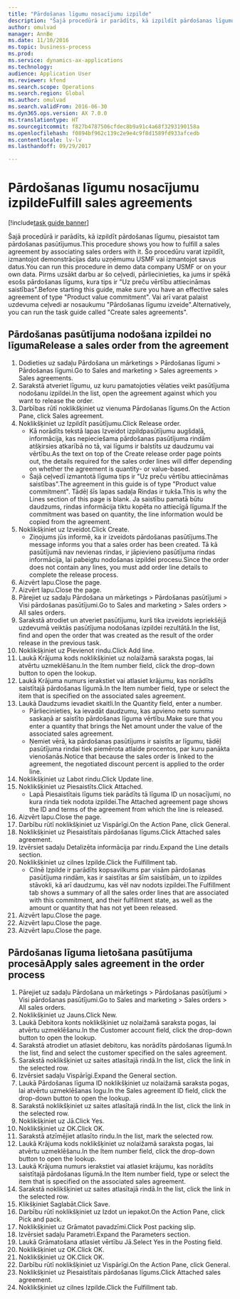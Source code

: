 ```yaml
--- 
title: "Pārdošanas līgumu nosacījumu izpilde"
description: "Šajā procedūrā ir parādīts, kā izpildīt pārdošanas līgumu, piesaistot tam pārdošanas pasūtījumus."
author: omulvad
manager: AnnBe
ms.date: 11/10/2016
ms.topic: business-process
ms.prod: 
ms.service: dynamics-ax-applications
ms.technology: 
audience: Application User
ms.reviewer: kfend
ms.search.scope: Operations
ms.search.region: Global
ms.author: omulvad
ms.search.validFrom: 2016-06-30
ms.dyn365.ops.version: AX 7.0.0
ms.translationtype: HT
ms.sourcegitcommit: f827b4787506cfdec8b9a91c4a68f3293190158a
ms.openlocfilehash: f0894bf962c139c2e9e4c9f8d1589fd933afcedb
ms.contentlocale: lv-lv
ms.lasthandoff: 09/29/2017

---
```

# <a name="fulfill-sales-agreements"></a><span data-ttu-id="e6e40-103">Pārdošanas līgumu nosacījumu izpilde</span><span class="sxs-lookup"><span data-stu-id="e6e40-103">Fulfill sales agreements</span></span>

[!include[task guide banner](../../includes/task-guide-banner.md)]

<span data-ttu-id="e6e40-104">Šajā procedūrā ir parādīts, kā izpildīt pārdošanas līgumu, piesaistot tam pārdošanas pasūtījumus.</span><span class="sxs-lookup"><span data-stu-id="e6e40-104">This procedure shows you how to fulfill a sales agreement by associating sales orders with it.</span></span> <span data-ttu-id="e6e40-105">Šo procedūru varat izpildīt, izmantojot demonstrācijas datu uzņēmumu USMF vai izmantojot savus datus.</span><span class="sxs-lookup"><span data-stu-id="e6e40-105">You can run this procedure in demo data company USMF or on your own data.</span></span> <span data-ttu-id="e6e40-106">Pirms uzsākt darbu ar šo ceļvedi, pārliecinieties, ka jums ir spēkā esošs pārdošanas līgums, kura tips ir "Uz preču vērtību attiecināmas saistības".</span><span class="sxs-lookup"><span data-stu-id="e6e40-106">Before starting this guide, make sure you have an effective sales agreement of type "Product value commitment".</span></span> <span data-ttu-id="e6e40-107">Vai arī varat palaist uzdevuma ceļvedi ar nosaukumu "Pārdošanas līgumu izveide".</span><span class="sxs-lookup"><span data-stu-id="e6e40-107">Alternatively, you can run the task guide called "Create sales agreements".</span></span>  




## <a name="release-a-sales-order-from-the-agreement"></a><span data-ttu-id="e6e40-108">Pārdošanas pasūtījuma nodošana izpildei no līguma</span><span class="sxs-lookup"><span data-stu-id="e6e40-108">Release a sales order from the agreement</span></span>
1. <span data-ttu-id="e6e40-109">Dodieties uz sadaļu Pārdošana un mārketings > Pārdošanas līgumi > Pārdošanas līgumi.</span><span class="sxs-lookup"><span data-stu-id="e6e40-109">Go to Sales and marketing > Sales agreements > Sales agreements.</span></span>
2. <span data-ttu-id="e6e40-110">Sarakstā atveriet līgumu, uz kuru pamatojoties vēlaties veikt pasūtījuma nodošanu izpildei.</span><span class="sxs-lookup"><span data-stu-id="e6e40-110">In the list, open the agreement against which you want to release the order.</span></span>
3. <span data-ttu-id="e6e40-111">Darbības rūtī noklikšķiniet uz vienuma Pārdošanas līgums.</span><span class="sxs-lookup"><span data-stu-id="e6e40-111">On the Action Pane, click Sales agreement.</span></span>
4. <span data-ttu-id="e6e40-112">Noklikšķiniet uz Izpildīt pasūtījumu.</span><span class="sxs-lookup"><span data-stu-id="e6e40-112">Click Release order.</span></span>
    * <span data-ttu-id="e6e40-113">Kā norādīts tekstā lapas Izveidot izpildpasūtījumu augšdaļā, informācija, kas nepieciešama pārdošanas pasūtījuma rindām atšķirsies atkarībā no tā, vai līgums ir balstīts uz daudzumu vai vērtību.</span><span class="sxs-lookup"><span data-stu-id="e6e40-113">As the text on top of the  Create release order page points out, the details required for the sales order lines will differ depending on whether the agreement is quantity- or value-based.</span></span>  
    * <span data-ttu-id="e6e40-114">Šajā ceļvedī izmantotā līguma tips ir "Uz preču vērtību attiecināmas saistības".</span><span class="sxs-lookup"><span data-stu-id="e6e40-114">The agreement in this guide is of type "Product value commitment".</span></span> <span data-ttu-id="e6e40-115">Tādēļ šīs lapas sadaļa Rindas ir tukša.</span><span class="sxs-lookup"><span data-stu-id="e6e40-115">This is why the Lines section of this page is blank.</span></span> <span data-ttu-id="e6e40-116">Ja saistību pamatā būtu daudzums, rindas informācija tiktu kopēta no attiecīgā līguma.</span><span class="sxs-lookup"><span data-stu-id="e6e40-116">If the commitment was based on quantity, the line information would be copied from the agreement.</span></span>  
5. <span data-ttu-id="e6e40-117">Noklikšķiniet uz Izveidot.</span><span class="sxs-lookup"><span data-stu-id="e6e40-117">Click Create.</span></span>
    * <span data-ttu-id="e6e40-118">Ziņojums jūs informē, ka ir izveidots pārdošanas pasūtījums.</span><span class="sxs-lookup"><span data-stu-id="e6e40-118">The message informs you that a sales order has been created.</span></span> <span data-ttu-id="e6e40-119">Tā kā pasūtījumā nav nevienas rindas, ir jāpievieno pasūtījuma rindas informācija, lai pabeigtu nodošanas izpildei procesu.</span><span class="sxs-lookup"><span data-stu-id="e6e40-119">Since the order does not contain any lines, you must add order line details to complete the release process.</span></span>   
6. <span data-ttu-id="e6e40-120">Aizvērt lapu.</span><span class="sxs-lookup"><span data-stu-id="e6e40-120">Close the page.</span></span>
7. <span data-ttu-id="e6e40-121">Aizvērt lapu.</span><span class="sxs-lookup"><span data-stu-id="e6e40-121">Close the page.</span></span>
8. <span data-ttu-id="e6e40-122">Pārejiet uz sadaļu Pārdošana un mārketings > Pārdošanas pasūtījumi > Visi pārdošanas pasūtījumi.</span><span class="sxs-lookup"><span data-stu-id="e6e40-122">Go to Sales and marketing > Sales orders > All sales orders.</span></span>
9. <span data-ttu-id="e6e40-123">Sarakstā atrodiet un atveriet pasūtījumu, kurš tika izveidots iepriekšējā uzdevumā veiktās pasūtījuma nodošanas izpildei rezultātā.</span><span class="sxs-lookup"><span data-stu-id="e6e40-123">In the list, find and open the order that was created as the result of the order release in the previous task.</span></span>
10. <span data-ttu-id="e6e40-124">Noklikšķiniet uz Pievienot rindu.</span><span class="sxs-lookup"><span data-stu-id="e6e40-124">Click Add line.</span></span>
11. <span data-ttu-id="e6e40-125">Laukā Krājuma kods noklikšķiniet uz nolaižamā saraksta pogas, lai atvērtu uzmeklēšanu.</span><span class="sxs-lookup"><span data-stu-id="e6e40-125">In the Item number field, click the drop-down button to open the lookup.</span></span>
12. <span data-ttu-id="e6e40-126">Laukā Krājuma numurs ierakstiet vai atlasiet krājumu, kas norādīts saistītajā pārdošanas līgumā.</span><span class="sxs-lookup"><span data-stu-id="e6e40-126">In the Item number field, type or select the item that is specified on the associated sales agreement.</span></span>
13. <span data-ttu-id="e6e40-127">Laukā Daudzums ievadiet skaitli.</span><span class="sxs-lookup"><span data-stu-id="e6e40-127">In the Quantity field, enter a number.</span></span>
    * <span data-ttu-id="e6e40-128">Pārliecinieties, ka ievadāt daudzumu, kas apvieno neto summu saskaņā ar saistīto pārdošanas līguma vērtību.</span><span class="sxs-lookup"><span data-stu-id="e6e40-128">Make sure that you enter a quantity that brings the Net amount under the value of the associated sales agreement.</span></span>  
    * <span data-ttu-id="e6e40-129">Ņemiet vērā, ka pārdošanas pasūtījums ir saistīts ar līgumu, tādēļ pasūtījuma rindai tiek piemērota atlaide procentos, par kuru panākta vienošanās.</span><span class="sxs-lookup"><span data-stu-id="e6e40-129">Notice that because the sales order is linked to the agreement, the negotiated discount percent is applied to the order line.</span></span>  
14. <span data-ttu-id="e6e40-130">Noklikšķiniet uz Labot rindu.</span><span class="sxs-lookup"><span data-stu-id="e6e40-130">Click Update line.</span></span>
15. <span data-ttu-id="e6e40-131">Noklikšķiniet uz Piesaistīts.</span><span class="sxs-lookup"><span data-stu-id="e6e40-131">Click Attached.</span></span>
    * <span data-ttu-id="e6e40-132">Lapā Piesaistītais līgums tiek parādīts tā līguma ID un nosacījumi, no kura rinda tiek nodota izpildei.</span><span class="sxs-lookup"><span data-stu-id="e6e40-132">The Attached agreement page shows the ID and terms of the agreement from which the line is released.</span></span>  
16. <span data-ttu-id="e6e40-133">Aizvērt lapu.</span><span class="sxs-lookup"><span data-stu-id="e6e40-133">Close the page.</span></span>
17. <span data-ttu-id="e6e40-134">Darbību rūtī noklikšķiniet uz Vispārīgi.</span><span class="sxs-lookup"><span data-stu-id="e6e40-134">On the Action Pane, click General.</span></span>
18. <span data-ttu-id="e6e40-135">Noklikšķiniet uz Piesaistītais pārdošanas līgums.</span><span class="sxs-lookup"><span data-stu-id="e6e40-135">Click Attached sales agreement.</span></span>
19. <span data-ttu-id="e6e40-136">Izvērsiet sadaļu Detalizēta informācija par rindu.</span><span class="sxs-lookup"><span data-stu-id="e6e40-136">Expand the Line details section.</span></span>
20. <span data-ttu-id="e6e40-137">Noklikšķiniet uz cilnes Izpilde.</span><span class="sxs-lookup"><span data-stu-id="e6e40-137">Click the Fulfillment tab.</span></span>
    * <span data-ttu-id="e6e40-138">Cilnē Izpilde ir parādīts kopsavilkums par visām pārdošanas pasūtījuma rindām, kas ir saistītas ar šīm saistībām, un to izpildes stāvokli, kā arī daudzumu, kas vēl nav nodots izpildei.</span><span class="sxs-lookup"><span data-stu-id="e6e40-138">The Fulfillment tab shows a summary of all the sales order lines that are associated with this commitment, and their fulfillment state, as well as the amount or quantity that has not yet been released.</span></span>   
21. <span data-ttu-id="e6e40-139">Aizvērt lapu.</span><span class="sxs-lookup"><span data-stu-id="e6e40-139">Close the page.</span></span>
22. <span data-ttu-id="e6e40-140">Aizvērt lapu.</span><span class="sxs-lookup"><span data-stu-id="e6e40-140">Close the page.</span></span>
23. <span data-ttu-id="e6e40-141">Aizvērt lapu.</span><span class="sxs-lookup"><span data-stu-id="e6e40-141">Close the page.</span></span>

## <a name="apply-sales-agreement-in-the-order-process"></a><span data-ttu-id="e6e40-142">Pārdošanas līguma lietošana pasūtījuma procesā</span><span class="sxs-lookup"><span data-stu-id="e6e40-142">Apply sales agreement in the order process</span></span>
1. <span data-ttu-id="e6e40-143">Pārejiet uz sadaļu Pārdošana un mārketings > Pārdošanas pasūtījumi > Visi pārdošanas pasūtījumi.</span><span class="sxs-lookup"><span data-stu-id="e6e40-143">Go to Sales and marketing > Sales orders > All sales orders.</span></span>
2. <span data-ttu-id="e6e40-144">Noklikšķiniet uz Jauns.</span><span class="sxs-lookup"><span data-stu-id="e6e40-144">Click New.</span></span>
3. <span data-ttu-id="e6e40-145">Laukā Debitora konts noklikšķiniet uz nolaižamā saraksta pogas, lai atvērtu uzmeklēšanu.</span><span class="sxs-lookup"><span data-stu-id="e6e40-145">In the Customer account field, click the drop-down button to open the lookup.</span></span>
4. <span data-ttu-id="e6e40-146">Sarakstā atrodiet un atlasiet debitoru, kas norādīts pārdošanas līgumā.</span><span class="sxs-lookup"><span data-stu-id="e6e40-146">In the list, find and select the customer specified on the sales agreement.</span></span>
5. <span data-ttu-id="e6e40-147">Sarakstā noklikšķiniet uz saites atlasītajā rindā.</span><span class="sxs-lookup"><span data-stu-id="e6e40-147">In the list, click the link in the selected row.</span></span>
6. <span data-ttu-id="e6e40-148">Izvērsiet sadaļu Vispārīgi.</span><span class="sxs-lookup"><span data-stu-id="e6e40-148">Expand the General section.</span></span>
7. <span data-ttu-id="e6e40-149">Laukā Pārdošanas līguma ID noklikšķiniet uz nolaižamā saraksta pogas, lai atvērtu uzmeklēšanas logu.</span><span class="sxs-lookup"><span data-stu-id="e6e40-149">In the Sales agreement ID field, click the drop-down button to open the lookup.</span></span>
8. <span data-ttu-id="e6e40-150">Sarakstā noklikšķiniet uz saites atlasītajā rindā.</span><span class="sxs-lookup"><span data-stu-id="e6e40-150">In the list, click the link in the selected row.</span></span>
9. <span data-ttu-id="e6e40-151">Noklikšķiniet uz Jā.</span><span class="sxs-lookup"><span data-stu-id="e6e40-151">Click Yes.</span></span>
10. <span data-ttu-id="e6e40-152">Noklikšķiniet uz OK.</span><span class="sxs-lookup"><span data-stu-id="e6e40-152">Click OK.</span></span>
11. <span data-ttu-id="e6e40-153">Sarakstā atzīmējiet atlasīto rindu.</span><span class="sxs-lookup"><span data-stu-id="e6e40-153">In the list, mark the selected row.</span></span>
12. <span data-ttu-id="e6e40-154">Laukā Krājuma kods noklikšķiniet uz nolaižamā saraksta pogas, lai atvērtu uzmeklēšanu.</span><span class="sxs-lookup"><span data-stu-id="e6e40-154">In the Item number field, click the drop-down button to open the lookup.</span></span>
13. <span data-ttu-id="e6e40-155">Laukā Krājuma numurs ierakstiet vai atlasiet krājumu, kas norādīts saistītajā pārdošanas līgumā.</span><span class="sxs-lookup"><span data-stu-id="e6e40-155">In the Item number field, type or select the item that is specified on the associated sales agreement.</span></span>
14. <span data-ttu-id="e6e40-156">Sarakstā noklikšķiniet uz saites atlasītajā rindā.</span><span class="sxs-lookup"><span data-stu-id="e6e40-156">In the list, click the link in the selected row.</span></span>
15. <span data-ttu-id="e6e40-157">Klikšķiniet Saglabāt.</span><span class="sxs-lookup"><span data-stu-id="e6e40-157">Click Save.</span></span>
16. <span data-ttu-id="e6e40-158">Darbību rūtī noklikšķiniet uz Izdot un iepakot.</span><span class="sxs-lookup"><span data-stu-id="e6e40-158">On the Action Pane, click Pick and pack.</span></span>
17. <span data-ttu-id="e6e40-159">Noklikšķiniet uz Grāmatot pavadzīmi.</span><span class="sxs-lookup"><span data-stu-id="e6e40-159">Click Post packing slip.</span></span>
18. <span data-ttu-id="e6e40-160">Izvērsiet sadaļu Parametri.</span><span class="sxs-lookup"><span data-stu-id="e6e40-160">Expand the Parameters section.</span></span>
19. <span data-ttu-id="e6e40-161">Laukā Grāmatošana atlasiet vērtību Jā.</span><span class="sxs-lookup"><span data-stu-id="e6e40-161">Select Yes in the Posting field.</span></span>
20. <span data-ttu-id="e6e40-162">Noklikšķiniet uz OK.</span><span class="sxs-lookup"><span data-stu-id="e6e40-162">Click OK.</span></span>
21. <span data-ttu-id="e6e40-163">Noklikšķiniet uz OK.</span><span class="sxs-lookup"><span data-stu-id="e6e40-163">Click OK.</span></span>
22. <span data-ttu-id="e6e40-164">Darbību rūtī noklikšķiniet uz Vispārīgi.</span><span class="sxs-lookup"><span data-stu-id="e6e40-164">On the Action Pane, click General.</span></span>
23. <span data-ttu-id="e6e40-165">Noklikšķiniet uz Piesaistītais pārdošanas līgums.</span><span class="sxs-lookup"><span data-stu-id="e6e40-165">Click Attached sales agreement.</span></span>
24. <span data-ttu-id="e6e40-166">Noklikšķiniet uz cilnes Izpilde.</span><span class="sxs-lookup"><span data-stu-id="e6e40-166">Click the Fulfillment tab.</span></span>


